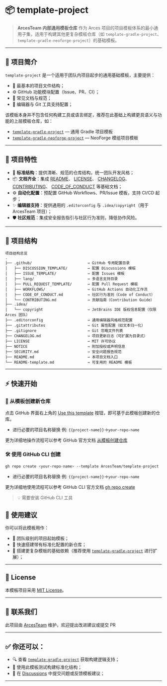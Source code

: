 # 📦 template-project

> **ArcesTeam 内部通用模板仓库**
> 作为 Arces 项目的项目模板体系的最小通用子集，适用于构建其他更复杂模板仓库（如
`template-gradle-project`、`template-gradle-neoforge-project`）的基础模板。

---

## 📘 项目简介

`template-project` 是一个适用于团队内项目起步的通用基础模板，主要提供：

- 🌱 最基本的项目文件结构；
- ⚙️ GitHub 功能模块配置（Issue、PR、CI）；
- 📄 常见文档与规范；
- 🧰 编辑器与 Git 工具支持配置；

该模板本身并不包含任何构建工具或语言绑定，推荐在此基础上构建更具语义与功能的上层模板仓库，如：

- [
  `template-gradle-project`](https://github.com/ArcesTeam/template-gradle-project) —
  通用 Gradle 项目模板
- [
  `template-gradle-neoforge-project`](https://github.com/ArcesTeam/template-gradle-neoforge-project) —
  NeoForge 模组项目模板

---

## 🚀 项目特性

- 🎯 **标准结构**：提供清晰、规范的仓库结构，统一团队开发风格；
- 📦 **文档齐全**：集成
  [README](https://github.com/ArcesTeam/template-project/blob/main/README-template.md)、
  [LICENSE](https://github.com/ArcesTeam/template-project/blob/main/LICENSE)、
  [CHANGELOG](https://github.com/ArcesTeam/template-project/blob/main/CHANGELOG/)、
  [CONTRIBUTING](https://github.com/ArcesTeam/template-project/blob/main/.github/CONTRIBUTING.md)、
  [CODE_OF_CONDUCT](https://github.com/ArcesTeam/template-project/blob/main/.github/CODE_OF_CONDUCT.md)
  等基础文档；
- ⚙️ **自动化配置**：预配置 GitHub Workflows、PR/Issue 模板，支持 CI/CD 起步；
- ✨ **编辑器支持**：提供通用的
  `.editorconfig` 与
  `.idea/copyright`（用于 ArcesTeam 项目）；
- 🛡️ **社区规范**：集成安全报告指引与社区行为准则，降低协作风险。

---

## 🧩 项目结构

``` text
项目结构总览
.
├── .github/                         → GitHub 专用配置目录
│   ├── DISCUSSION_TEMPLATE/         → 配置 Discussions 模板
│   ├── ISSUE_TEMPLATE/              → 配置 Issues 模板
│   ├── lang/                        → 多语言支持目录
│   ├── PULL_REQUEST_TEMPLATE/       → 配置 Pull Request 模板
│   ├── WORKFLOWS/                   → GitHub Actions 自动化工作流
│   ├── CODE_OF_CONDUCT.md           → 社区行为准则（Code of Conduct）
│   └── CONTRIBUTING.md              → 贡献指南（Contribution Guide）
├── .idea/
│   └── copyright                    → JetBrains IDE 版权信息配置（仅限 Arces 团队）
├── .editorconfig                    → 通用编辑器风格规范配置
├── .gitattributes                   → Git 属性配置（如文本归一化）
├── .gitignore                       → Git 忽略文件列表
├── CHANGELOG.md                     → 项目更新日志（可扩展为目录式）
├── LICENSE                          → MIT 许可协议
├── NOTICE                           → 附加授权或声明信息
├── SECURITY.md                      → 安全问题报告规范
├── README.md                        → 本项目文档入口
└── README-template.md               → 可复用的 README 模板
```

---

## ⚡️ 快速开始

### 🧱 从模板创建新仓库

点击 GitHub
界面右上角的 [Use this template](https://github.com/ArcesTeam/template-project/generate)
按钮，即可基于此模板创建新的仓库。

- 进行必要的项目名称替换 例: `{{project-name}}`->`your-repo-name`

更为详细地操作流程可以参考 GitHub
官方文档 [从模板创建仓库](https://docs.github.com/zh/repositories/creating-and-managing-repositories/creating-a-repository-from-a-template)

### 🛠️ 使用 GitHub CLI 创建

```bash
gh repo create <your-repo-name> --template ArcesTeam/template-project
```

- 进行必要的项目名称替换 例: `{{project-name}}`->`your-repo-name`

更为详细地使用流程可以参考 GitHub CLI
官方文档 [gh repo create](https://cli.github.com/manual/gh_repo_create)

> 💡 需要安装 GitHub CLI 工具

## 🧭 使用建议

你可以将此模板用作：

- 💼 团队级别的项目起始模板；
- 🚀 快速搭建带有标准化配置的新仓库；
- 📁 搭建更复杂模板的基础依赖（推荐使用 [
  `template-gradle-project`](https://github.com/ArcesTeam/template-gradle-project)
  进行扩展）；

---

## 📄 License

本模板项目采用 [MIT License](https://github.com/ArcesTeam/template-project/blob/main/LICENSE)。

---

## 📣 联系我们

此项目由 [ArcesTeam](https://github.com/ArcesTeam) 维护，欢迎提出改进建议或提交
PR

---

## ✅ 你还可以：

- 🔍 查看 [
  `template-gradle-project`](https://github.com/ArcesTeam/template-gradle-project)
  获取构建逻辑支持；
- 🧪 使用此模板测试构建标准化结构；
- 💬 在 [Discussions](https://github.com/orgs/ArcesTeam/discussions)
  中提交问题或反馈模板建议；

---
